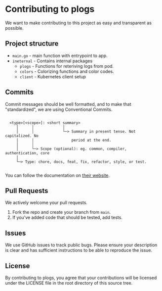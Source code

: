 # Contributing to plogs

We want to make contributing to this project as easy and transparent as
possible.

## Project structure

- `main.go` - main function with entrypoint to app.
- `ineternal` - Contains internal packages
  - `plogs` - Functions for reteriving logs from pod.
  - `colors` - Colorizing functions and color codes.
  - `client` - Kubernetes client setup


## Commits

Commit messages should be well formatted, and to make that "standardized", we
are using Conventional Commits.

```shell

  <type>[<scope>]: <short summary>
     │      │             │
     │      │             └─> Summary in present tense. Not capitalized. No
     |      |                 period at the end. 
     │      │
     │      └─> Scope (optional): eg. common, compiler, authentication, core
     │
     └─> Type: chore, docs, feat, fix, refactor, style, or test.
     
```

You can follow the documentation on
[their website](https://www.conventionalcommits.org).

## Pull Requests

We actively welcome your pull requests.

1. Fork the repo and create your branch from `main`.
2. If you've added code that should be tested, add tests.

## Issues

We use GitHub issues to track public bugs. Please ensure your description is
clear and has sufficient instructions to be able to reproduce the issue.

## License

By contributing to plogs, you agree that your contributions will be licensed
under the LICENSE file in the root directory of this source tree.
